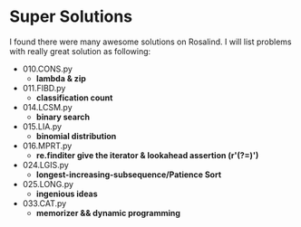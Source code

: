 
# Super Solutions

I found there were many awesome solutions on Rosalind. I will list problems with really great solution as following:

- 010.CONS.py 
	+ **lambda & zip**
- 011.FIBD.py 
	+ **classification count**
- 014.LCSM.py 
	+ **binary search**
- 015.LIA.py
	+ **binomial distribution**
- 016.MPRT.py
	+ **re.finditer give the iterator & lookahead assertion (r'(?=)')**
- 024.LGIS.py
	+ **longest-increasing-subsequence/Patience Sort**
- 025.LONG.py
	+ **ingenious ideas**
- 033.CAT.py
	+ **memorizer && dynamic programming**